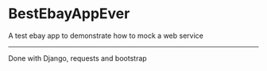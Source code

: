 BestEbayAppEver
===============

A test ebay app to demonstrate how to mock a web service

---------------

Done with Django, requests and bootstrap

